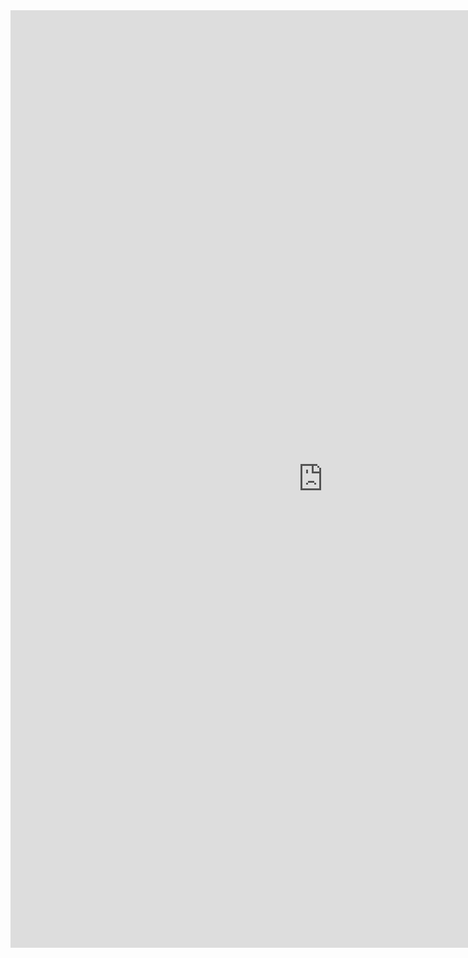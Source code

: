 <iframe src="https://weseemahmed.shinyapps.io/cluster-map/" scrolling="no"  frameborder="0" style="width:1000px;height:1500px;padding:0;"></iframe>


